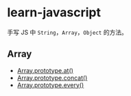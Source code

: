 # learn-javascript

手写 JS 中 `String`，`Array`，`Object` 的方法。

## Array

- [Array.prototype.at()](./Array.prototype.at.js)
- [Array.prototype.concat()](./Array.prototype.concat.js)
- [Array.prototype.every()](./Array.prototype.every.js)
